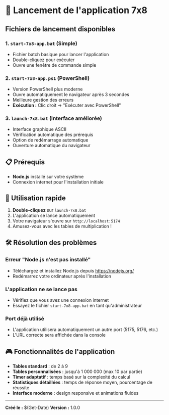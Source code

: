# 🚀 Lancement de l'application 7x8

## Fichiers de lancement disponibles

### 1. `start-7x8-app.bat` (Simple)
- Fichier batch basique pour lancer l'application
- Double-cliquez pour exécuter
- Ouvre une fenêtre de commande simple

### 2. `start-7x8-app.ps1` (PowerShell)
- Version PowerShell plus moderne
- Ouvre automatiquement le navigateur après 3 secondes
- Meilleure gestion des erreurs
- **Exécution :** Clic droit → "Exécuter avec PowerShell"

### 3. `launch-7x8.bat` (Interface améliorée)
- Interface graphique ASCII
- Vérification automatique des prérequis
- Option de redémarrage automatique
- Ouverture automatique du navigateur

## 📋 Prérequis

- **Node.js** installé sur votre système
- Connexion internet pour l'installation initiale

## 🎯 Utilisation rapide

1. **Double-cliquez** sur `launch-7x8.bat`
2. L'application se lance automatiquement
3. Votre navigateur s'ouvre sur `http://localhost:5174`
4. Amusez-vous avec les tables de multiplication !

## 🛠️ Résolution des problèmes

### Erreur "Node.js n'est pas installé"
- Téléchargez et installez Node.js depuis https://nodejs.org/
- Redémarrez votre ordinateur après l'installation

### L'application ne se lance pas
- Vérifiez que vous avez une connexion internet
- Essayez le fichier `start-7x8-app.bat` en tant qu'administrateur

### Port déjà utilisé
- L'application utilisera automatiquement un autre port (5175, 5176, etc.)
- L'URL correcte sera affichée dans la console

## 🎮 Fonctionnalités de l'application

- **Tables standard** : de 2 à 9
- **Tables personnalisées** : jusqu'à 1 000 000 (max 10 par partie)
- **Timer adaptatif** : temps basé sur la complexité du calcul
- **Statistiques détaillées** : temps de réponse moyen, pourcentage de réussite
- **Interface moderne** : design responsive et animations fluides

---

**Créé le :** $(Get-Date)
**Version :** 1.0.0
